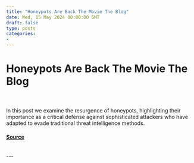 ```yaml
---
title: "Honeypots Are Back The Movie The Blog"
date: Wed, 15 May 2024 00:00:00 GMT
draft: false
type: posts
categories: 
- 
---
```

# Honeypots Are Back The Movie The Blog

<br/>

<br/>
In this post we examine the resurgence of honeypots, highlighting their importance as a critical defense against sophisticated attackers who have adapted to evade traditional threat intelligence methods.

#### [Source](https://www.greynoise.io/blog/honeypots-are-back-the-movie-the-blog)

<br/>
---
